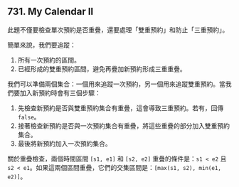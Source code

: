 ## 731. My Calendar II

此題不僅要檢查單次預約是否重疊，還要處理「雙重預約」和防止「三重預約」。

簡單來說，我們要追蹤：

1. 所有一次預約的區間。
2. 已經形成的雙重預約區間，避免再疊加新預約形成三重重疊。

我們可以準備兩個集合：一個用來追蹤一次預約，另一個用來追蹤雙重預約。當我們要加入新預約時會有三個步驟：

1. 先檢查新預約是否與雙重預約集合有重疊，這會導致三重預約。若有，回傳 `false`。
2. 接著檢查新預約是否與一次預約集合有重疊，將這些重疊的部分加入雙重預約集合。
3. 最後將新預約加入一次預約集合。

關於重疊檢查，兩個時間區間 `[s1, e1]` 和 `[s2, e2]` 重疊的條件是：`s1 < e2` 且 `s2 < e1`。如果這兩個區間重疊，它們的交集區間是：`[max(s1, s2), min(e1, e2)]`。

